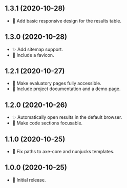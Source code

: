 ## 1.3.1 (2020-10-28)

- :rocket: Add basic responsive design for the results table.

## 1.3.0 (2020-10-28)

- :sparkles: Add sitemap support.
- :rocket: Include a favicon.

## 1.2.1 (2020-10-27)

- :rocket: Make evaluatory pages fully accessible.
- :book: Include project documentation and a demo page.

## 1.2.0 (2020-10-26)

- :sparkles: Automatically open results in the default browser.
- :rocket: Make code sections focusable.

## 1.1.0 (2020-10-25)

- :bug: Fix paths to axe-core and nunjucks templates.

## 1.0.0 (2020-10-25)

- :tada: Initial release.
